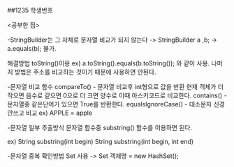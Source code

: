 ##1235 학생번호

<공부한 점>

-StringBuilder는 그 자체로 문자열 비교가 되지 않는다
  -> StringBuilder a ,b;
  -> a.equals(b); 
  불가.
  
  해결방법
  toString()이용
  ex) a.toString().equals(b.toString()); 와 같이 사용.
  나머지  방법은 주소를 비교하는 것이기 때문에 사용하면 안된다.

-문자열 비교 함수
  compareTo() - 문자열 비교후 int형으로 값을 반환
                현재 객체가 더 작으면 음수로 같으면 0으로 더 크면 양수로
                이때 아스키코드로 비교한다.
  contains() - 문자열중 같은단어가 있으면 True를 반환한다.
  equalsIgnoreCase() - 대소문자 신경안쓰고 비교 ex) APPLE = apple

-문자열 일부 추출방식
  문자열 함수중 substring() 함수를 이용하면 된다.
  
  ex) String substring(int begin)
      String substring(int begin, int end)

-문자열 중복 확인방법
  Set 사용 -> Set<E> 객체명 = new HashSet<E>();
